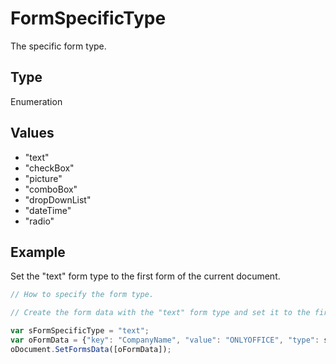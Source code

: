 # FormSpecificType

The specific form type.

## Type

Enumeration

## Values

- "text"
- "checkBox"
- "picture"
- "comboBox"
- "dropDownList"
- "dateTime"
- "radio"


## Example

Set the "text" form type to the first form of the current document.

```javascript editor-docx
// How to specify the form type.

// Create the form data with the "text" form type and set it to the first form in the document.

var sFormSpecificType = "text";
var oFormData = {"key": "CompanyName", "value": "ONLYOFFICE", "type": sFormSpecificType};
oDocument.SetFormsData([oFormData]);
```
